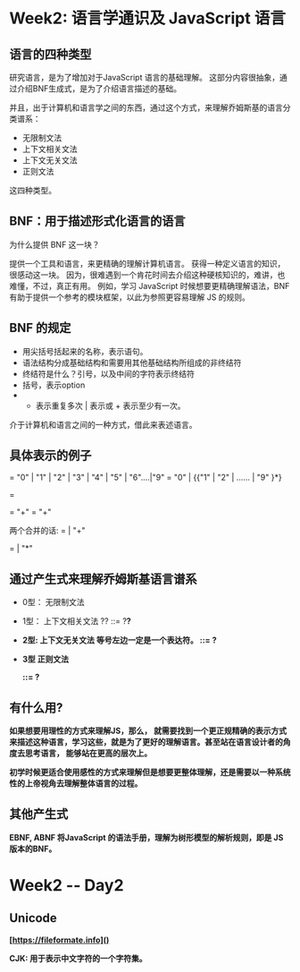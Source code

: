 # Week2: 语言学通识及 JavaScript 语言


## 语言的四种类型

研究语言，是为了增加对于JavaScript 语言的基础理解。
这部分内容很抽象，通过介绍BNF生成式，是为了介绍语言描述的基础。

并且，出于计算机和语言学之间的东西，通过这个方式，来理解乔姆斯基的语言分类谱系：

- 无限制文法
- 上下文相关文法
- 上下文无关文法
- 正则文法

这四种类型。 

## BNF：用于描述形式化语言的语言

为什么提供 BNF 这一块？

提供一个工具和语言，来更精确的理解计算机语言。
获得一种定义语言的知识，很感动这一块。
因为，很难遇到一个肯花时间去介绍这种硬核知识的，难讲，也难懂，不过，真正有用。
例如，学习 JavaScript 时候想要更精确理解语法，BNF 有助于提供一个参考的模块框架，以此为参照更容易理解 JS 的规则。

## BNF 的规定

- 用尖括号括起来的名称，表示语句。
- 语法结构分成基础结构和需要用其他基础结构所组成的非终结符
- 终结符是什么？引号，以及中间的字符表示终结符
- 括号，表示option
- * 表示重复多次 | 表示或 + 表示至少有一次。

介于计算机和语言之间的一种方式，借此来表述语言。

## 具体表示的例子

<Number> = "0" | "1" | "2" | "3" | "4" | "5" | "6"....|"9"
<DecimalNumber> = "0" | {{"1" | "2" | ...... | "9" }<Number>*}

<PrimaryExpression> = 

<Expression> = <DecimalNumber> "+" <DecimalNumber>
<Expression> = <Expression> "+" <DecimalNumber>

两个合并的话:
<AdditiveExpression> = <DecimalNumber> | <Expression>  "+" <DecimalNumber>

<MultiplicativeExpression> = <DecimalNumber> | <MultiplicativeExpression > "*" <DecimalNumber>


## 通过产生式来理解乔姆斯基语言谱系

- 0型： 无限制文法

- 1型： 上下文相关文法
  ?<A>? ::= ?<B>?

- 2型: 上下文无关文法
 等号左边一定是一个表达符。
  <A> ::= ?

- 3型 正则文法

  <A> ::= <A>?

## 有什么用?

如果想要用理性的方式来理解JS，那么， 就需要找到一个更正规精确的表示方式来描述这种语言，学习这些，就是为了更好的理解语言。甚至站在语言设计者的角度去思考语言，
能够站在更高的层次上。

初学时候更适合使用感性的方式来理解但是想要更整体理解，还是需要以一种系统性的上帝视角去理解整体语言的过程。

## 其他产生式

EBNF, ABNF
将JavaScript 的语法手册，理解为树形模型的解析规则，即是 JS版本的BNF。


# Week2 -- Day2


## Unicode 

[https://fileformate.info]()

CJK: 用于表示中文字符的一个字符集。



